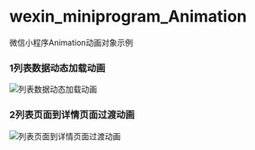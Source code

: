 # wexin_miniprogram_Animation
微信小程序Animation动画对象示例

### 1列表数据动态加载动画
![列表数据动态加载动画](http://p3.pstatp.com/large/pgc-image/f897bbb9ea4648e9824d2248330a6688) 

### 2列表页面到详情页面过渡动画
![列表页面到详情页面过渡动画](http://p1.pstatp.com/large/pgc-image/29cb88fd4d11472baa2cf8fe119c08c8)  


